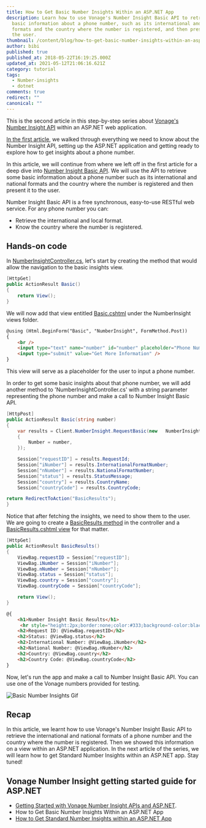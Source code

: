 ```yaml
---
title: How to Get Basic Number Insights Within an ASP.NET App
description: Learn how to use Vonage's Number Insight Basic API to retrieve some
  basic information about a phone number, such as its international and national
  formats and the country where the number is registered, and then present it to
  the user.
thumbnail: /content/blog/how-to-get-basic-number-insights-within-an-asp-net-app-dr/Number-Insight-Nexmo-02.png
author: bibi
published: true
published_at: 2018-05-22T16:19:25.000Z
updated_at: 2021-05-12T21:06:16.621Z
category: tutorial
tags:
  - Number-insights
  - dotnet
comments: true
redirect: ""
canonical: ""
---
```

This is the second article in this step-by-step series about [Vonage's Number Insight API](https://developer.vonage.com/number-insight/overview) within an ASP.NET web application.

[In the first article](https://learn.vonage.com/blog/2018/05/22/getting-started-with-nexmo-number-insight-apis-and-asp-net-dr/), we walked through everything we need to know about the Number Insight API, setting up the ASP.NET application and getting ready to explore how to get insights about a phone number.

In this article, we will continue from where we left off in the first article for a deep dive into [Number Insight Basic API](https://developer.vonage.com/number-insight/building-blocks/number-insight-basic). We will use the API to retrieve some basic information about a phone number such as its international and national formats and the country where the number is registered and then present it to the user.

Number Insight Basic API is a free synchronous, easy-to-use RESTful web service. For any phone number you can:

* Retrieve the international and local format.
* Know the country where the number is registered.

## Hands-on code

In [NumberInsightController.cs](https://github.com/nexmo-community/nexmo-dotnet-quickstart/blob/ASPNET/NexmoDotNetQuickStarts/Controllers/NumberInsightController.cs), let's start by creating the method that would allow the navigation to the basic insights view.

```csharp
[HttpGet]
public ActionResult Basic()
{
    return View();
}
```

We will now add that view entitled [Basic.cshtml](https://github.com/nexmo-community/nexmo-dotnet-quickstart/blob/ASPNET/NexmoDotNetQuickStarts/Views/NumberInsight/Basic.cshtml) under the NumberInsight views folder.

```html
@using (Html.BeginForm("Basic", "NumberInsight", FormMethod.Post))
{
    <br />
    <input type="text" name="number" id="number" placeholder="Phone Number" />
    <input type="submit" value="Get More Information" />
}
```

This view will serve as a placeholder for the user to input a phone number.

In order to get some basic insights about that phone number, we will add another method to 'NumberInsightController.cs' with a string parameter representing the phone number and make a call to Number Insight Basic API.

```csharp
[HttpPost]
public ActionResult Basic(string number)
{
    var results = Client.NumberInsight.RequestBasic(new   NumberInsight.NumberInsightRequest
    {
        Number = number,
    });

    Session["requestID"] = results.RequestId;
    Session["iNumber"] = results.InternationalFormatNumber;
    Session["nNumber"] = results.NationalFormatNumber;
    Session["status"] = results.StatusMessage;
    Session["country"] = results.CountryName;
    Session["countryCode"] = results.CountryCode;

return RedirectToAction("BasicResults");
}
```

Notice that after fetching the insights, we need to show them to the user.
We are going to create a [BasicResults method](https://github.com/nexmo-community/nexmo-dotnet-quickstart/blob/ASPNET/NexmoDotNetQuickStarts/Controllers/NumberInsightController.cs#L49-L60) in the controller and a [BasicResults.cshtml view](https://github.com/nexmo-community/nexmo-dotnet-quickstart/blob/ASPNET/NexmoDotNetQuickStarts/Views/NumberInsight/BasicResults.cshtml) for that matter.

```csharp
[HttpGet]
public ActionResult BasicResults()
{
    ViewBag.requestID = Session["requestID"];
    ViewBag.iNumber = Session["iNumber"];
    ViewBag.nNumber = Session["nNumber"];
    ViewBag.status = Session["status"];
    ViewBag.country = Session["country"];
    ViewBag.countryCode = Session["countryCode"];

    return View();
}
```

```html
@{
    <h1>Number Insight Basic Results</h1>
     <hr style="height:2px;border:none;color:#333;background-color:black"/>
    <h2>Request ID: @ViewBag.requestID</h2>
    <h2>Status: @ViewBag.status</h2>
    <h2>International Number: @ViewBag.iNumber</h2>
    <h2>National Number: @ViewBag.nNumber</h2>
    <h2>Country: @ViewBag.country</h2>
    <h2>Country Code: @ViewBag.countryCode</h2>
}
```

Now, let's run the app and make a call to Number Insight Basic API.
You can use one of the Vonage numbers provided for testing.

![Basic Number Insights Gif](/content/blog/how-to-get-basic-number-insights-within-an-asp-net-app/basicni.gif "Basic Number Insights Gif")

## Recap

In this article, we learnt how to use Vonage's Number Insight Basic API to retrieve the international and national formats of a phone number and the country where the number is registered. Then we showed this information on a view within an ASP.NET application.
In the next article of the series, we will learn how to get Standard Number Insights within an ASP.NET app. Stay tuned!

## Vonage Number Insight getting started guide for ASP.NET

* [Getting Started with Vonage Number Insight APIs and ASP.NET](https://www.nexmo.com/blog/2018/05/22/getting-started-with-nexmo-number-insight-apis-and-asp-net-dr/).
* How to Get Basic Number Insights Within an ASP.NET App
* [How to Get Standard Number Insights within an ASP.NET App](https://www.nexmo.com/blog/2018/05/24/how-to-get-standard-number-insights-within-an-asp-net-app-dr/)
